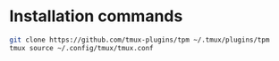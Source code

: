# Installation commands
```bash
git clone https://github.com/tmux-plugins/tpm ~/.tmux/plugins/tpm
tmux source ~/.config/tmux/tmux.conf
```
